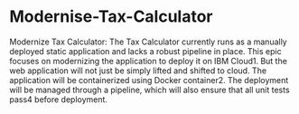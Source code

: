 # Modernise-Tax-Calculator
Modernize Tax Calculator: The Tax Calculator currently runs as a manually deployed static application and lacks a robust pipeline in place. This epic focuses on modernizing the application to deploy it on IBM Cloud1. But the web application will not just be simply lifted and shifted to cloud. The application will be containerized using Docker container2. The deployment will be managed through a pipeline, which will also ensure that all unit tests pass4 before deployment.
